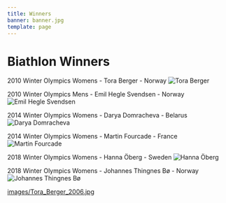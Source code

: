 ```yaml
---
title: Winners
banner: banner.jpg
template: page
---
```


# Biathlon Winners


2010 Winter Olympics Womens - Tora Berger - Norway ![Tora Berger](images/Tora_Berger_2006.jpg)

2010 Winter Olympics Mens - Emil Hegle Svendsen - Norway ![Emil Hegle Svendsen](images/Emil_Hegle_Svendsen.JPG)

2014 Winter Olympics Womens - Darya Domracheva - Belarus ![Darya Domracheva](images/Darya_Domracheva_WCup_Oberhof_2018.jpg)

2014 Winter Olympics Womens - Martin Fourcade - France ![Martin Fourcade](images/Martin_Fourcade_octobre_2017.jpg)

2018 Winter Olympics Womens - Hanna Öberg - Sweden ![Hanna Öberg](images/Hanna_Öberg_2017.jpg)

2018 Winter Olympics Womens - Johannes Thingnes Bø - Norway ![Johannes Thingnes Bø](images/Johannes_Thingnes_Bø_01_(cropped).jpg)

[images/Tora_Berger_2006.jpg](images/Tora_Berger_2006.jpg)
